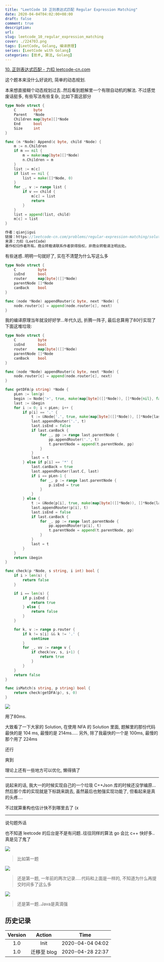 ```yaml
---
title: "LeetCode 10 正则表达式匹配 Regular Expression Matching"
date: 2020-04-04T04:02:00+08:00
draft: false
comment: true
description: 
url:
slug: leetcode_10_regular_expression_matching
cover: ./224703.png
tags: [LeetCode, Golang, 编译原理]
series: [LeetCode with Golang]
categories: [技术, 算法, Golang]
---
```


[10. 正则表达式匹配 - 力扣 leetcode-cn.com](https://leetcode-cn.com/problems/regular-expression-matching/)


这个题本来没什么好说的, 简单的动态规划.

本来想直接糊个动态规划过去..然后看到题解里一个有限自动机的解法. 不过感觉废话挺多, 有些写法有些复杂, 比如下面这部分

```go
type Node struct {
	C        byte
	Parent   *Node
	Children map[byte][]*Node
	End      bool
	Size     int
}

func (n *Node) Append(c byte, child *Node) {
	m := n.Children
	if m == nil {
		m = make(map[byte][]*Node)
		n.Children = m
	}
	list := m[c]
	if list == nil {
		list = make([]*Node, 0)
	}
	for _, v := range list {
		if v == child {
			m[c] = list
			return
		}
	}
	list = append(list, child)
	m[c] = list
}

作者：qianjigui
链接：https://leetcode-cn.com/problems/regular-expression-matching/solution/yi-bu-dao-wei-zhi-jie-an-zheng-ze-biao-da-shi-de-s/
来源：力扣（LeetCode）
著作权归作者所有。商业转载请联系作者获得授权，非商业转载请注明出处。
```

有些迷惑..明明一句就好了, 实在不清楚为什么写这么多

```go
type Node struct {
	C          byte
	isEnd      bool
	router     map[byte]([]*Node)
	parentNode []*Node
	canBack    bool
}

func (node *Node) appendRouter(c byte, next *Node) {
	node.router[c] = append(node.router[c], next)
}
```

我的编译原理当年就没好好学...年代久远, 折腾一阵子, 最后总算用了80行实现了下面这堆垃圾:

```go
type Node struct {
	C          byte
	isEnd      bool
	router     map[byte]([]*Node)
	parentNode []*Node
	canBack    bool
}

func (node *Node) appendRouter(c byte, next *Node) {
	node.router[c] = append(node.router[c], next)
}

func getDFA(p string) *Node {
	pLen := len(p)
	begin := Node{'>', true, make(map[byte]([]*Node)), []*Node{nil}, false}
	last := &begin
	for i := 0; i < pLen; i++ {
		if p[i] == '.' {
			t := &Node{'.', true, make(map[byte]([]*Node)), []*Node{last}, false}
			last.appendRouter('.', t)
			last.isEnd = false
			if last.canBack {
				for _, pp := range last.parentNode {
					pp.appendRouter('.', t)
					t.parentNode = append(t.parentNode, pp)
				}
			}
			last = t
		} else if p[i] == '*' {
			last.canBack = true
			last.appendRouter(last.C, last)
			if i == pLen-1 {
				for _, p := range last.parentNode {
					p.isEnd = true
				}
			}
		} else {
			t := &Node{p[i], true, make(map[byte]([]*Node)), []*Node{last}, false}
			last.appendRouter(p[i], t)
			last.isEnd = false
			if last.canBack {
				for _, pp := range last.parentNode {
					pp.appendRouter(p[i], t)
					t.parentNode = append(t.parentNode, pp)
				}
			}
			last = t
		}
	}
	return &begin
}

func check(p *Node, s string, i int) bool {
	if i > len(s) {
		return false
	}

	if i == len(s) {
		if p.isEnd {
			return true
		} else {
			return false
		}
	}

	for k, v := range p.router {
		if k != s[i] && k != '.' {
			continue
		}
		for _, vv := range v {
			if check(vv, s, i+1) {
				return true
			}
		}
	}
	return false
}

func isMatch(s string, p string) bool {
	return check(getDFA(p), s, 0)
}
```

![](./224039.png)

用了80ms.

大致看了一下大家的 Solution, 在使用 NFA 的 Solution 里面, 题解里的那份代码最快的是 104 ms, 最慢的是 214ms..... 另外, 除了我最快的一个是 100ms, 最慢的那个用了 224ms

还行

爽到

理论上还有一些地方可以优化, 懒得搞了

---

说起来的话, 我大一的时候实现自己的一个垃圾 C++Json 库的时候还没学编原... 然后那个库的实现就是下标跳来跳去, 虽然最后也勉强实现功能了, 但看起来是真的头疼....

不过就算重构也估计快不到哪里去了 (x

---

说句题外话

也不知道 leetcode 的后台是不是有问题..往往同样的算法 go 会比 c++ 快好多..真是见了鬼了

![](./224123.png)

> 比如第一题

![](./224204.png)

> 还是第一题, 一年前的两次记录.....代码和上面是一样的, 不知道为什么再提交时间多了这么多

![](./224225.png)

> 还是第一题..Java是真滴强

## 历史记录

|Version| Action|Time|
|:-------:|:--------:|:-----------:|
|1.0|Init|2020-04-04 04:02|
|1.0|迁移至 blog|2020-04-28 22:37|
